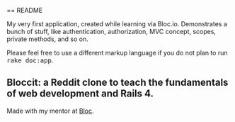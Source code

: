 == README

My very first application, created while learning via Bloc.io.  Demonstrates a bunch of stuff, like authentication, authorization, MVC concept, scopes, private methods, and so on.

Please feel free to use a different markup language if you do not plan to run
<tt>rake doc:app</tt>.
## Bloccit: a Reddit clone to teach the fundamentals of web development and Rails 4.

Made with my mentor at [Bloc](http://bloc.io).
